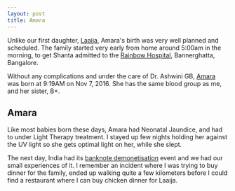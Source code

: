 ```yaml
---
layout: post
title: Amara
---
```


Unlike our first daughter, [Laaija](https://laaija.com/), Amara's birth was very well planned and scheduled. The family started very early from home around 5:00am in the morning, to get Shanta admitted to the [Rainbow Hospital](https://www.rainbowhospitals.in), Bannerghatta, Bangalore.

Without any complications and under the care of Dr. Ashwini GB, [Amara](https://amara.site/) was born at 9:19AM on Nov 7, 2016. She has the same blood group as me, and her sister, B+.

## Amara

Like most babies born these days, Amara had Neonatal Jaundice, and had to under Light Therapy treatment. I stayed up few nights holding her against the UV light so she gets optimal light on her, while she slept.

The next day, India had its [banknote demonetisation](https://en.wikipedia.org/wiki/2016_Indian_banknote_demonetisation) event and we had our small experiences of it. I remember an incident where I was trying to buy dinner for the family, ended up walking quite a few kilometers before I could find a restaurant where I can buy chicken dinner for Laaija.